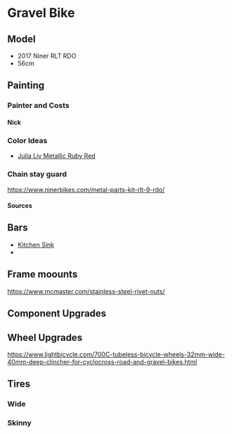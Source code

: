 # Gravel Bike

## Model

* 2017 Niner RLT RDO
* 56cm

## Painting

### Painter and Costs

#### Nick

### Color Ideas

* [Julia Liv Metallic Ruby Red](https://www.liv-cycling.com/us/langma-advanced-pro-1-disc-2018)


### Chain stay guard

https://www.ninerbikes.com/metal-parts-kit-rlt-9-rdo/

#### Sources

## Bars

* [Kitchen Sink](https://redshiftsports.com/products/kitchen-sink-handlebar)
* 

## Frame moounts

https://www.mcmaster.com/stainless-steel-rivet-nuts/

## Component Upgrades

## Wheel Upgrades

https://www.lightbicycle.com/700C-tubeless-bicycle-wheels-32mm-wide-40mm-deep-clincher-for-cyclocross-road-and-gravel-bikes.html

## Tires

### Wide

### Skinny
